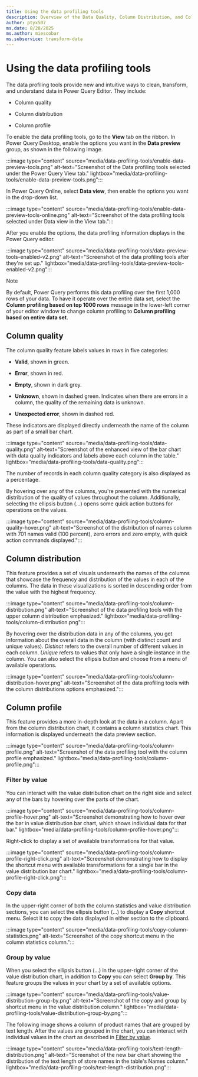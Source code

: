 ```yaml
---
title: Using the data profiling tools
description: Overview of the Data Quality, Column Distribution, and Column Profile features found inside the Power Query Editor
author: ptyx507
ms.date: 8/28/2025
ms.author: miescobar
ms.subservice: transform-data
---
```


# Using the data profiling tools

The data profiling tools provide new and intuitive ways to clean, transform, and understand data in Power Query Editor. They include:

* Column quality

* Column distribution

* Column profile

To enable the data profiling tools, go to the **View** tab on the ribbon. In Power Query Desktop, enable the options you want in the **Data preview** group, as shown in the following image.

:::image type="content" source="media/data-profiling-tools/enable-data-preview-tools.png" alt-text="Screenshot of the Data profiling tools selected under the Power Query View tab." lightbox="media/data-profiling-tools/enable-data-preview-tools.png":::

In Power Query Online, select **Data view**, then enable the options you want in the drop-down list.

:::image type="content" source="media/data-profiling-tools/enable-data-preview-tools-online.png" alt-text="Screenshot of the data profiling tools selected under Data view in the View tab.":::

After you enable the options, the data profiling information displays in the Power Query editor.

:::image type="content" source="media/data-profiling-tools/data-preview-tools-enabled-v2.png" alt-text="Screenshot of the data profiling tools after they're set up." lightbox="media/data-profiling-tools/data-preview-tools-enabled-v2.png":::

> [!NOTE]
>By default, Power Query performs this data profiling over the first 1,000 rows of your data. To have it operate over the entire data set, select the **Column profiling based on top 1000 rows** message in the lower-left corner of your editor window to change column profiling to **Column profiling based on entire data set**.

## Column quality

The column quality feature labels values in rows in five categories:

* **Valid**, shown in green.

* **Error**, shown in red.

* **Empty**, shown in dark grey.

* **Unknown**, shown in dashed green. Indicates when there are errors in a column, the quality of the remaining data is unknown.

* **Unexpected error**, shown in dashed red.

These indicators are displayed directly underneath the name of the column as part of a small bar chart.

:::image type="content" source="media/data-profiling-tools/data-quality.png" alt-text="Screenshot of the enhanced view of the bar chart with data quality indicators and labels above each column in the table." lightbox="media/data-profiling-tools/data-quality.png":::

The number of records in each column quality category is also displayed as a percentage.

By hovering over any of the columns, you're presented with the numerical distribution of the quality of values throughout the column. Additionally, selecting the ellipsis button (...) opens some quick action buttons for operations on the values.

:::image type="content" source="media/data-profiling-tools/column-quality-hover.png" alt-text="Screenshot of the distribution of names column with 701 names valid (100 percent), zero errors and zero empty, with quick action commands displayed.":::

## Column distribution

This feature provides a set of visuals underneath the names of the columns that showcase the frequency and distribution of the values in each of the columns. The data in these visualizations is sorted in descending order from the value with the highest frequency.

:::image type="content" source="media/data-profiling-tools/column-distribution.png" alt-text="Screenshot of the data profiling tools with the upper column distribution emphasized." lightbox="media/data-profiling-tools/column-distribution.png":::

By hovering over the distribution data in any of the columns, you get information about the overall data in the column (with distinct count and unique values). *Distinct* refers to the overall number of different values in each column. *Unique* refers to values that only have a single instance in the column. You can also select the ellipsis button and choose from a menu of available operations.

:::image type="content" source="media/data-profiling-tools/column-distribution-hover.png" alt-text="Screenshot of the data profiling tools with the column distributions options emphasized.":::

## Column profile

This feature provides a more in-depth look at the data in a column. Apart from the column distribution chart, it contains a column statistics chart. This information is displayed underneath the data preview section.

:::image type="content" source="media/data-profiling-tools/column-profile.png" alt-text="Screenshot of the data profiling tool with the column profile emphasized." lightbox="media/data-profiling-tools/column-profile.png":::

### Filter by value

You can interact with the value distribution chart on the right side and select any of the bars by hovering over the parts of the chart.

:::image type="content" source="media/data-profiling-tools/column-profile-hover.png" alt-text="Screenshot demonstrating how to hover over the bar in value distribution bar chart, which shows individual data for that bar." lightbox="media/data-profiling-tools/column-profile-hover.png":::

Right-click to display a set of available transformations for that value.

:::image type="content" source="media/data-profiling-tools/column-profile-right-click.png" alt-text="Screenshot demonstrating how to display the shortcut menu with available transformations for a single bar in the value distribution bar chart." lightbox="media/data-profiling-tools/column-profile-right-click.png":::

### Copy data

In the upper-right corner of both the column statistics and value distribution sections, you can select the ellipsis button (...) to display a **Copy** shortcut menu. Select it to copy the data displayed in either section to the clipboard.

:::image type="content" source="media/data-profiling-tools/copy-column-statistics.png" alt-text="Screenshot of the copy shortcut menu in the column statistics column.":::

### Group by value

When you select the ellipsis button (...) in the upper-right corner of the value distribution chart, in addition to **Copy** you can select **Group by**. This feature groups the values in your chart by a set of available options.

:::image type="content" source="media/data-profiling-tools/value-distribution-group-by.png" alt-text="Screenshot of the copy and group by shortcut menu in the value distribution column." lightbox="media/data-profiling-tools/value-distribution-group-by.png":::

The following image shows a column of product names that are grouped by text length. After the values are grouped in the chart, you can interact with individual values in the chart as described in [Filter by value](#filter-by-value).

:::image type="content" source="media/data-profiling-tools/text-length-distribution.png" alt-text="Screenshot of the new bar chart showing the distribution of the text length of store names in the table's Names column." lightbox="media/data-profiling-tools/text-length-distribution.png":::
